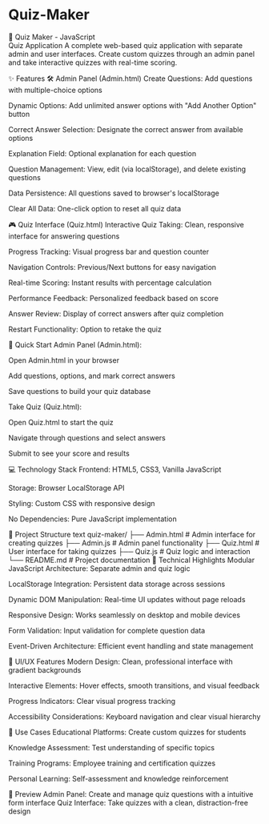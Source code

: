 # Quiz-Maker
🎯 Quiz Maker - JavaScript </br> Quiz Application 
A complete web-based quiz application with separate admin and user interfaces. Create custom quizzes through an admin panel and take interactive quizzes with real-time scoring.

✨ Features
🛠️ Admin Panel (Admin.html)
Create Questions: Add questions with multiple-choice options

Dynamic Options: Add unlimited answer options with "Add Another Option" button

Correct Answer Selection: Designate the correct answer from available options

Explanation Field: Optional explanation for each question

Question Management: View, edit (via localStorage), and delete existing questions

Data Persistence: All questions saved to browser's localStorage

Clear All Data: One-click option to reset all quiz data

🎮 Quiz Interface (Quiz.html)
Interactive Quiz Taking: Clean, responsive interface for answering questions

Progress Tracking: Visual progress bar and question counter

Navigation Controls: Previous/Next buttons for easy navigation

Real-time Scoring: Instant results with percentage calculation

Performance Feedback: Personalized feedback based on score

Answer Review: Display of correct answers after quiz completion

Restart Functionality: Option to retake the quiz

🚀 Quick Start
Admin Panel (Admin.html):

Open Admin.html in your browser

Add questions, options, and mark correct answers

Save questions to build your quiz database

Take Quiz (Quiz.html):

Open Quiz.html to start the quiz

Navigate through questions and select answers

Submit to see your score and results

💻 Technology Stack
Frontend: HTML5, CSS3, Vanilla JavaScript

Storage: Browser LocalStorage API

Styling: Custom CSS with responsive design

No Dependencies: Pure JavaScript implementation

📁 Project Structure
text
quiz-maker/
├── Admin.html          # Admin interface for creating quizzes
├── Admin.js            # Admin panel functionality
├── Quiz.html           # User interface for taking quizzes
├── Quiz.js             # Quiz logic and interaction
└── README.md           # Project documentation
🔧 Technical Highlights
Modular JavaScript Architecture: Separate admin and quiz logic

LocalStorage Integration: Persistent data storage across sessions

Dynamic DOM Manipulation: Real-time UI updates without page reloads

Responsive Design: Works seamlessly on desktop and mobile devices

Form Validation: Input validation for complete question data

Event-Driven Architecture: Efficient event handling and state management

🎨 UI/UX Features
Modern Design: Clean, professional interface with gradient backgrounds

Interactive Elements: Hover effects, smooth transitions, and visual feedback

Progress Indicators: Clear visual progress tracking

Accessibility Considerations: Keyboard navigation and clear visual hierarchy

🌟 Use Cases
Educational Platforms: Create custom quizzes for students

Knowledge Assessment: Test understanding of specific topics

Training Programs: Employee training and certification quizzes

Personal Learning: Self-assessment and knowledge reinforcement

📸 Preview
Admin Panel: Create and manage quiz questions with a intuitive form interface
Quiz Interface: Take quizzes with a clean, distraction-free design

